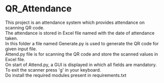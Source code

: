 # QR_Attendance
This project is an attendance system which provides attendance on scanning QR code.<br>
The attendance is stored in Excel file named with the date of attendance taken. <br>
In this folder a file named Generate.py is used to generate the QR code for given input file.<br> 
Attend.py file is for scanning the QR code and store the scanned values in Excel file.<br>
On start of Attend.py, a GUI is displayed in which all fields are mandatory.<br>
To exit the scanner press 'g' in your keyboard.<br>
Do install the required modules present in requirements.txt
